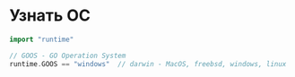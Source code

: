 # Узнать ОС

```go
import "runtime"

// GOOS - GO Operation System
runtime.GOOS == "windows"  // darwin - MacOS, freebsd, windows, linux
```
